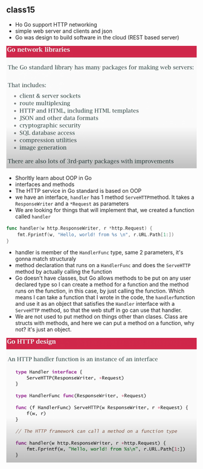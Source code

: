 ## class15
- Ho Go support HTTP networking 
- simple web server and clients and json
- Go was design to build software in the cloud (REST based server)

![](./img/go-network-libraries.png)

- Shorltly learn about OOP in Go
- interfaces and methods
- The HTTP service in Go standard is based on OOP
- we have an interface, `handler` has 1 method `ServeHTTP`method. It takes a `ResponseWriter` and a `*Request` as parameters
- We are looking for things that will implement that, we created a function called `handler`

```go
func handler(w http.ResponseWriter, r *http.Request) {
	fmt.Fprintf(w, "Hello, world! from %s \n", r.URL.Path[1:])
}
```
- handler is member of the `HandlerFunc` type, same 2 parameters, it's gonna match structuraly
- method declaration that runs on a `HandlerFunc` and does the `ServeHTTP` method by actually calling the function
- Go doesn't have classes, but Go allows methods to be put on any user declared type so I can create a method for a function and the method runs on the function, in this case, by just calling the function. Which means I can take a function that I wrote in the code, the `handler`function and use it as an object that satisfies the `Handler` interface with a `ServeHTTP` method, so that the web stuff in go can use that handler.
- We are not used to put method on things other than clases. Class are structs with methods, and here we can put a method on a function, why not? it's just an object.


![](./img/http-design.png)